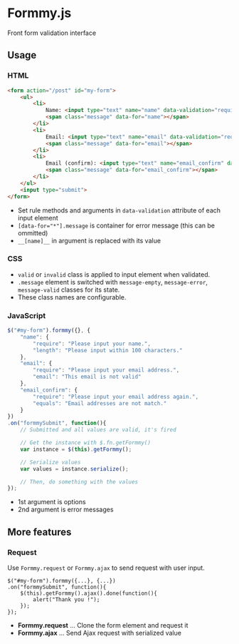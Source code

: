
# Formmy.js

Front form validation interface

## Usage

### HTML

```html
<form action="/post" id="my-form">
    <ul>
        <li>
            Name: <input type="text" name="name" data-validation="require; length(0, 100)">
            <span class="message" data-for="name"></span>
        </li>
        <li>
            Email: <input type="text" name="email" data-validation="require; email;">
            <span class="message" data-for="email"></span>
        </li>
        <li>
            Email (confirm): <input type="text" name="email_confirm" data-validation="require; equals(__email__);">
            <span class="message" data-for="email_confirm"></span>
        </li>
    </ul>
    <input type="submit">
</form>
```

- Set rule methods and arguments in `data-validation` attribute of each input element
- `[data-for="*"].message` is container for error message (this can be ommitted)
- `__[name]__` in argument is replaced with its value


### CSS

- `valid` or `invalid` class is applied to input element when validated.
- `.message` element is switched with `message-empty`, `message-error`, `message-valid` classes for its state.
- These class names are configurable.


### JavaScript

```javascript
$("#my-form").formmy({}, {
    "name": {
        "require": "Please input your name.",
        "length": "Please input within 100 characters."
    },
    "email": {
        "require": "Please input your email address.",
        "email": "This email is not valid"
    },
    "email_confirm": {
        "require": "Please input your email address again.",
        "equals": "Email addresses are not match."
    }
})
.on("formmySubmit", function(){
    // Submitted and all values are valid, it's fired

    // Get the instance with $.fn.getFormmy()
    var instance = $(this).getFormmy();

    // Serialize values
    var values = instance.serialize();

    // Then, do something with the values
});
```

- 1st argument is options
- 2nd argument is error messages

## More features

### Request

Use `Formmy.request` or `Formmy.ajax` to send request with user input.

```
$("#my-form").formmy({...}, {...})
.on("formmySubmit", function(){
    $(this).getFormmy().ajax().done(function(){
        alert("Thank you !");
    });
});
```

- **Formmy.request** ... Clone the form element and request it
- **Formmy.ajax** ... Send Ajax request with serialized value
